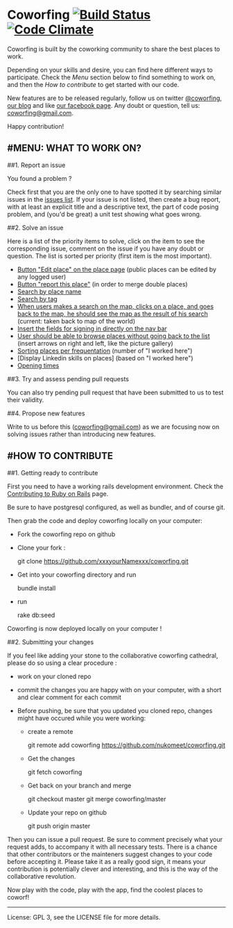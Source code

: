 Coworfing [![Build Status](https://secure.travis-ci.org/nukomeet/coworfing.png)](http://travis-ci.org/nukomeet/coworfing) [![Code Climate](https://codeclimate.com/badge.png)](https://codeclimate.com/github/nukomeet/coworfing)
=========

Coworfing is built by the coworking community to share the best places to work.

Depending on your skills and desire, you can find here different ways to participate. Check the *Menu* section below to find something to work
on, and then the *How to contribute* to get started with our code.



New features are to be released regularly, follow us on twitter
[@coworfing](http://twitter.com/coworfing), [our blog](http://coworfing.tumblr.com/) and like [our facebook page](http://www.facebook.com/coworfing). Any doubt or question, tell us: coworfing@gmail.com.

Happy contribution!

#MENU: WHAT TO WORK ON?
----

##1. Report an issue

You found a problem ?

Check first that you are the only one to have spotted it by
searching similar issues in the [issues list](https://github.com/nukomeet/coworfing/issues). If your issue is not listed, then create a bug report, with at least an explicit title and a descriptive text, the part of code posing
problem, and (you'd be great) a unit test showing what goes wrong.

##2. Solve an issue

Here is a list of the priority items to solve, click on the item to see the
corresponding issue, comment on the issue if you have any doubt or question. The
list is sorted per priority (first item is the most important).

- [Button "Edit place" on the place page](https://github.com/nukomeet/coworfing/issues/279) (public places can be edited by any logged
user)
- [Button "report this place"](https://github.com/nukomeet/coworfing/issues/280) (in order to merge double places)
- [Search by place name](https://github.com/nukomeet/coworfing/issues/285)
- [Search by tag](https://github.com/nukomeet/coworfing/issues/286)
- [When users makes a search on the map, clicks on a place, and goes back to the
map, he should see the map as the result of his
search](https://github.com/nukomeet/coworfing/issues/281) (current: taken back to
map of the world)
- [Insert the fields for signing in directly on the nav
  bar](https://github.com/nukomeet/coworfing/issues/282)
- [User should be able to browse places without going back to the
  list](https://github.com/nukomeet/coworfing/issues/283) (insert
arrows on right and left, like the picture gallery)
- [Sorting places per frequentation](https://github.com/nukomeet/coworfing/issues/224) (number of "I worked here")
- [Display Linkedin skills on places] (based on "I worked here")
- [Opening times](https://github.com/nukomeet/coworfing/issues/223)

##3. Try and assess pending pull requests

You can also try pending pull request that have been submitted to us to test
their validity.

##4. Propose new features

Write to us before this (coworfing@gmail.com) as we are focusing now on solving
issues rather than introducing new features.

#HOW TO CONTRIBUTE
-----------------

##1. Getting ready to contribute

First you need to have a working rails development environment. Check the
[Contributing to Ruby on Rails](http://edgeguides.rubyonrails.org/contributing_to_ruby_on_rails.html) page.

Be sure to have postgresql configured, as well as bundler, and of course git.

Then grab the code and deploy coworfing locally on your computer:

- Fork the coworfing repo on github

- Clone your fork :

    git clone https://github.com/xxxyourNamexxx/coworfing.git

- Get into your coworfing directory and run

    bundle install

- run

    rake db:seed


Coworfing is now deployed locally on your computer !

##2. Submitting your changes

If you feel like adding your stone to the collaborative coworfing cathedral,
please do so using a clear procedure :

- work on your cloned repo
- commit the changes you are happy with on your computer, with a short and clear
  comment for each commit
- Before pushing, be sure that you updated you cloned repo, changes might have
  occured while you were working:

  - create a remote

    git remote add coworfing https://github.com/nukomeet/coworfing.git

  - Get the changes

    git fetch coworfing

  - Get back on your branch and merge

    git checkout master
    git merge coworfing/master

  - Update your repo on github

    git push origin master

Then you can issue a pull request. Be sure to comment precisely what your
request adds, to accompany it with all necessary tests. There is a chance that
other contributors or the mainteners suggest changes to your code before
accepting it. Please take it as a really good sign, it means your contribution
is potentially clever and interesting, and this is the way of the collaborative
revolution.

Now play with the code, play with the app, find the coolest places to coworf!

________________________

License: GPL 3, see the LICENSE file for more details.
